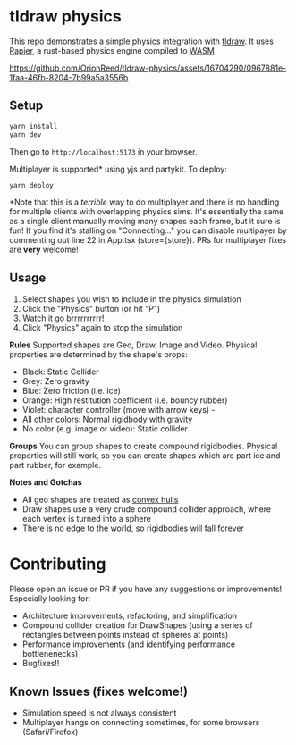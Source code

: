 # tldraw physics
This repo demonstrates a simple physics integration with [tldraw](https://github.com/tldraw/tldraw). It uses [Rapier](https://rapier.rs), a rust-based physics engine compiled to [WASM](https://webassembly.org)

https://github.com/OrionReed/tldraw-physics/assets/16704290/0967881e-1faa-46fb-8204-7b99a5a3556b

## Setup
```bash
yarn install
yarn dev
```
Then go to `http://localhost:5173` in your browser.

Multiplayer is supported* using yjs and partykit. To deploy:
```bash
yarn deploy
```

*Note that this is a _terrible_ way to do multiplayer and there is no handling for multiple clients with overlapping physics sims. It's essentially the same as a single client manually moving many shapes each frame, but it sure is fun! If you find it's stalling on "Connecting..." you can disable multipayer by commenting out line 22 in App.tsx (store={store}). PRs for multiplayer fixes are **very** welcome!

## Usage
1. Select shapes you wish to include in the physics simulation
2. Click the "Physics" button (or hit "P")
3. Watch it go brrrrrrrrrr!
4. Click "Physics" again to stop the simulation

**Rules**
Supported shapes are Geo, Draw, Image and Video. Physical properties are determined by the shape's props:
- Black: Static Collider
- Grey: Zero gravity
- Blue: Zero friction (i.e. ice)
- Orange: High restitution coefficient (i.e. bouncy rubber)
- Violet: character controller (move with arrow keys) - 
- All other colors: Normal rigidbody with gravity
- No color (e.g. image or video): Static collider

**Groups**
You can group shapes to create compound rigidbodies. Physical properties will still work, so you can create shapes which are part ice and part rubber, for example.

**Notes and Gotchas**
- All geo shapes are treated as [convex hulls](https://en.wikipedia.org/wiki/Convex_hull)
- Draw shapes use a very crude compound collider approach, where each vertex is turned into a sphere
- There is no edge to the world, so rigidbodies will fall forever

# Contributing
Please open an issue or PR if you have any suggestions or improvements! Especially looking for:
- Architecture improvements, refactoring, and simplification
- Compound collider creation for DrawShapes (using a series of rectangles between points instead of spheres at points)
- Performance improvements (and identifying performance bottlenenecks)
- Bugfixes!!

## Known Issues (fixes welcome!)
- Simulation speed is not always consistent
- Multiplayer hangs on connecting sometimes, for some browsers (Safari/Firefox)